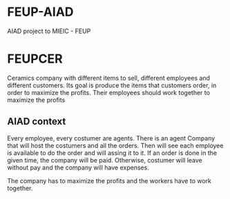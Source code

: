 # FEUP-AIAD 
AIAD project to MIEIC - FEUP

# FEUPCER

Ceramics company with different items to sell, different employees and different customers. Its goal is produce the items that customers
order, in order to maximize the profits. Their employees should work together to maximize the profits

## AIAD context

Every employee, every costumer are agents. There is an agent Company that will host the costumers and all the orders. 
Then will see each employee is available to do the order and will assing it to it. 
If an order is done in the given time, the company will be paid.
Otherwise, costumer will leave without pay and the company will have expenses.

The company has to maximize the profits and the workers have to work together.
